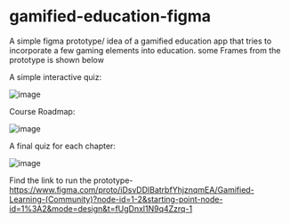 # gamified-education-figma
A simple figma prototype/ idea of a gamified education app that tries to incorporate a few gaming elements into education.
some Frames from the prototype is shown below

A simple interactive quiz:


![image](https://github.com/krishnapani/gamified-education-figma/assets/113685864/508998d5-2bdf-46b9-8a22-20477b5e8b1d) 


Course Roadmap:


![image](https://github.com/krishnapani/gamified-education-figma/assets/113685864/f87246c7-9b1a-4cb4-be3f-a9aef16b68d9)


A final quiz for each chapter:


![image](https://github.com/krishnapani/gamified-education-figma/assets/113685864/1a693372-aa39-4eec-b868-2b6a2177c24c)


Find the link to run the prototype-  https://www.figma.com/proto/iDsvDDlBatrbfYhjznqmEA/Gamified-Learning-(Community)?node-id=1-2&starting-point-node-id=1%3A2&mode=design&t=fUgDnxl1N9q4Zzrq-1


